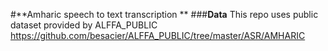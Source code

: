 #**Amharic speech to text transcription **
###**Data**
This repo uses public dataset provided by ALFFA_PUBLIC https://github.com/besacier/ALFFA_PUBLIC/tree/master/ASR/AMHARIC 

